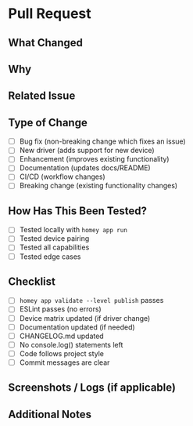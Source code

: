 # Pull Request

## What Changed
<!-- Describe what you changed in this PR -->

## Why
<!-- Explain the motivation / problem solved -->

## Related Issue
<!-- Link to issue: Fixes #123, Closes #456, Relates to #789 -->

## Type of Change
<!-- Check all that apply -->
- [ ] Bug fix (non-breaking change which fixes an issue)
- [ ] New driver (adds support for new device)
- [ ] Enhancement (improves existing functionality)
- [ ] Documentation (updates docs/README)
- [ ] CI/CD (workflow changes)
- [ ] Breaking change (existing functionality changes)

## How Has This Been Tested?
<!-- Describe your testing process -->
- [ ] Tested locally with `homey app run`
- [ ] Tested device pairing
- [ ] Tested all capabilities
- [ ] Tested edge cases

## Checklist
<!-- All must be checked before merge -->
- [ ] `homey app validate --level publish` passes
- [ ] ESLint passes (no errors)
- [ ] Device matrix updated (if driver change)
- [ ] Documentation updated (if needed)
- [ ] CHANGELOG.md updated
- [ ] No console.log() statements left
- [ ] Code follows project style
- [ ] Commit messages are clear

## Screenshots / Logs (if applicable)
<!-- Add screenshots or logs showing the change working -->

## Additional Notes
<!-- Any other information for reviewers -->
